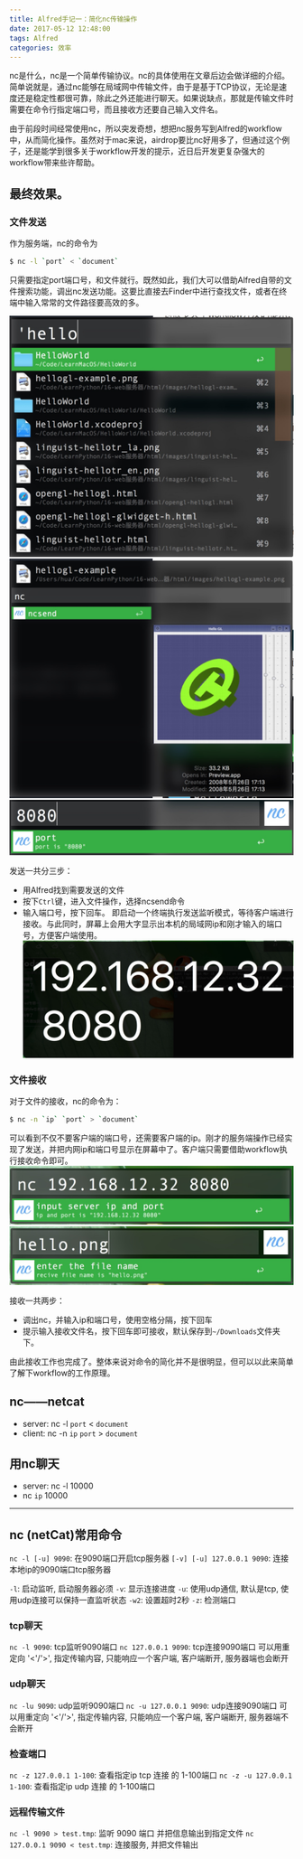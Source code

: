 ```yaml
---
title: Alfred手记一：简化nc传输操作
date: 2017-05-12 12:48:00 
tags: Alfred
categories: 效率
---
```


nc是什么，nc是一个简单传输协议。nc的具体使用在文章后边会做详细的介绍。简单说就是，通过nc能够在局域网中传输文件，由于是基于TCP协议，无论是速度还是稳定性都很可靠，除此之外还能进行聊天。如果说缺点，那就是传输文件时需要在命令行指定端口号，而且接收方还要自己输入文件名。

由于前段时间经常使用nc，所以突发奇想，想把nc服务写到Alfred的workflow中，从而简化操作。虽然对于mac来说，airdrop要比nc好用多了，但通过这个例子，还是能学到很多关于workflow开发的提示，近日后开发更复杂强大的workflow带来些许帮助。


## 最终效果。
### 文件发送
作为服务端，nc的命令为

```bash
$ nc -l `port` < `document`
```
只需要指定port端口号，和文件就行。既然如此，我们大可以借助Alfred自带的文件搜索功能，调出nc发送功能。这要比直接去Finder中进行查找文件，或者在终端中输入常常的文件路径要高效的多。

![14898397730412](assets/14898397730412.jpg)
![14898397975568](assets/14898397975568.jpg)
![14898398228729](assets/14898398228729.jpg)

发送一共分三步：

- 用Alfred找到需要发送的文件
- 按下`Ctrl`键，进入文件操作，选择ncsend命令
- 输入端口号，按下回车。
即启动一个终端执行发送监听模式，等待客户端进行接收。与此同时，屏幕上会用大字显示出本机的局域网ip和刚才输入的端口号，方便客户端使用。
![14898400344094](assets/14898400344094.jpg)
### 文件接收
对于文件的接收，nc的命令为：

```bash
$ nc -n `ip` `port` > `document`
```
可以看到不仅不要客户端的端口号，还需要客户端的ip。刚才的服务端操作已经实现了发送，并把内网ip和端口号显示在屏幕中了。客户端只需要借助workflow执行接收命令即可。
![14898402129318](assets/14898402129318.jpg)
![14898402642075](assets/14898402642075.jpg)

接收一共两步：

- 调出nc，并输入ip和端口号，使用空格分隔，按下回车
- 提示输入接收文件名，按下回车即可接收，默认保存到`~/Downloads`文件夹下。

由此接收工作也完成了。整体来说对命令的简化并不是很明显，但可以以此来简单了解下workflow的工作原理。


## nc——netcat
- server: nc -l `port` < `document`
- client: nc -n `ip` `port` > `document`

## 用nc聊天
- server: nc -l 10000
- nc `ip` 10000

---

## nc (netCat)常用命令

`nc -l [-u] 9090`: 在9090端口开启tcp服务器
`[-v] [-u] 127.0.0.1 9090`: 连接本地ip的9090端口tcp服务器

`-l`: 启动监听, 启动服务器必须
`-v`: 显示连接进度
`-u`: 使用udp通信, 默认是tcp, 使用udp连接可以保持一直监听状态
`-w2`: 设置超时2秒
`-z`: 检测端口

### tcp聊天

`nc -l 9090`: tcp监听9090端口
`nc 127.0.0.1 9090`: tcp连接9090端口
可以用重定向 '<'/'>', 指定传输内容, 只能响应一个客户端, 客户端断开, 服务器端也会断开

### udp聊天

`nc -lu 9090`: udp监听9090端口
`nc -u 127.0.0.1 9090`: udp连接9090端口
可以用重定向 '<'/'>', 指定传输内容, 只能响应一个客户端, 客户端断开, 服务器端不会断开

### 检查端口

`nc -z 127.0.0.1 1-100`: 查看指定ip tcp 连接 的 1-100端口
`nc -z -u 127.0.0.1 1-100`: 查看指定ip udp 连接 的 1-100端口

### 远程传输文件

`nc -l 9090 > test.tmp`: 监听 9090 端口 并把信息输出到指定文件
`nc 127.0.0.1 9090 < test.tmp`: 连接服务, 并把文件输出


